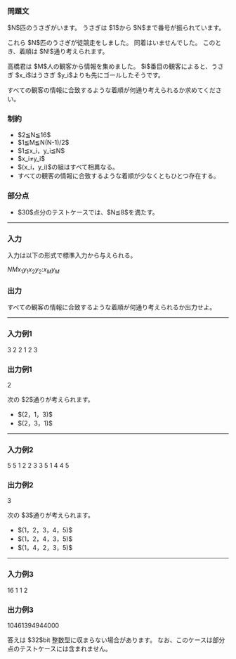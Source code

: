 
<div>

<section>

### **問題文**

<p>
$N$匹のうさぎがいます。 うさぎは $1$から $N$まで番号が振られています。
</p>

<p>
これら $N$匹のうさぎが徒競走をしました。 同着はいませんでした。 このとき、着順は $N!$通り考えられます。
</p>

<p>
高橋君は $M$人の観客から情報を集めました。 $i$番目の観客によると、うさぎ $x_i$はうさぎ $y_i$よりも先にゴールしたそうです。
</p>

<p>
すべての観客の情報に合致するような着順が何通り考えられるか求めてください。
</p>

</section>

<section>

### **制約**

<ul>

<li>
$2≦N≦16$
</li>

<li>
$1≦M≦N(N-1)/2$
</li>

<li>
$1≦x_i，y_i≦N$
</li>

<li>
$x_i≠y_i$
</li>

<li>
$(x_i，y_i)$の組はすべて相異なる。
</li>

<li>
すべての観客の情報に合致するような着順が少なくともひとつ存在する。
</li>

</ul>

</section>

<section>

### **部分点**

<ul>

<li>
$30$点分のテストケースでは、$N≦8$を満たす。
</li>

</ul>

</section>

---

<div>

<section>

### **入力**

<p>
入力は以下の形式で標準入力から与えられる。
</p>

<div>

$N$$M$$x_1$$y_1$$x_2$$y_2$$:$$x_M$$y_M$
</div>

</section>

<section>

### **出力**

<p>
すべての観客の情報に合致するような着順が何通り考えられるか出力せよ。
</p>

</section>

</div>

---

<section>

### **入力例1**

<div>

3 2
2 1
2 3

</div>

</section>

<section>

### **出力例1**

<div>

2

</div>

<p>
次の $2$通りが考えられます。
</p>

<ul>

<li>
$(2，1，3)$
</li>

<li>
$(2，3，1)$
</li>

</ul>

</section>

---

<section>

### **入力例2**

<div>

5 5
1 2
2 3
3 5
1 4
4 5

</div>

</section>

<section>

### **出力例2**

<div>

3

</div>

<p>
次の $3$通りが考えられます。
</p>

<ul>

<li>
$(1，2，3，4，5)$
</li>

<li>
$(1，2，4，3，5)$
</li>

<li>
$(1，4，2，3，5)$
</li>

</ul>

</section>

---

<section>

### **入力例3**

<div>

16 1
1 2

</div>

</section>

<section>

### **出力例3**

<div>

10461394944000

</div>

<p>
答えは $32$bit 整数型に収まらない場合があります。 なお、このケースは部分点のテストケースには含まれません。
</p>

</section>

</div>

